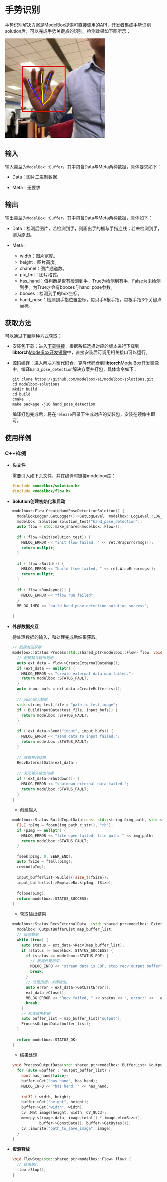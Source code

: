 # 手势识别

手势识别解决方案是ModelBox提供可直接调用的API，开发者集成手势识别solution后，可以完成手势关键点的识别。检测效果如下图所示：

![hand_pose_result](../assets/images/figure/solution/hand_pose_result.jpg)

## 输入

输入类型为`ModelBox::Buffer`，其中包含Data与Meta两种数据，具体要求如下：

- Data：图片二进制数据

- Meta：无要求

## 输出

输出类型为`ModelBox::Buffer`，其中包含Data与Meta两种数据，具体如下：

- Data：检测后图片，若检测到手，则画出手的框与手指连线；若未检测到手，则为原图。

- Meta：
  - width：图片宽度。
  - height：图片高度。
  - channel：图片通道数。
  - pix_fmt：图片格式。
  - has_hand：值判断是否有检测到手，True为检测到有手，False为未检测到手。为True才会有bboxes与hand_pose参数。
  - bboxes：检测到手的box坐标。
  - hand_pose：检测到手指位置坐标，每只手5根手指，每根手指3个关键点坐标。

## 获取方法

可以通过下面两种方式获取：

- 安装包下载：进入[下载链接](http://download.modelbox-ai.com/solutions/hand_pose_detection/)，根据系统选择对应的版本进行下载到**libtorch**[ModelBox开发镜像](../environment/container-usage.md#支持容器列表)中，直接安装后可调用相关接口可以运行。

- 源码编译：进入[解决方案代码仓](https://github.com/modelbox-ai/modelbox-solutions)，克隆代码仓到**libtorch**[ModelBox开发镜像](../environment/container-usage.md#支持容器列表)中，编译`hand_pose_detection`解决方案并打包，具体命令如下：

  ```shell
  git clone https://github.com/modelbox-ai/modelbox-solutions.git
  cd modelbox-solutions
  mkdir build
  cd build
  cmake ..
  make package -j16 hand_pose_detection
  ```

  编译打包完成后，将在`release`目录下生成对应的安装包，安装在镜像中即可。

## 使用样例

### C++样例

- **头文件**

  需要引入如下头文件，并在编译时链接modelbox库：

  ```cpp
  #include <modelbox/solution.h>
  #include <modelbox/flow.h>
  ```

- **Solution创建初始化和启动**
  
  ```c++
  modelbox::Flow CreateHandPoseDetectionSolution() {
    ModelBoxLogger.GetLogger()->SetLogLevel  modelbox::LogLevel::LOG_INFO);
    modelbox::Solution solution_test("hand_pose_detection");
    auto flow = std::make_shared<modelbox::Flow>();
  
    if (!flow->Init(solution_test)) {
      MBLOG_ERROR << "init flow failed, " << ret.WrapErrormsgs();
      return nullptr;
    }
  
    if (!flow->Build()) {
      MBLOG_ERROR << "build flow failed, " << ret.WrapErrormsgs();
      return nullptr;
    }
  
    if (!flow->RunAsync()) {
      MBLOG_ERROR << "flow run failed";
    }
    MBLOG_INFO << "build hand_pose detection solution success";

  }

  ```

- **外部数据交互**

  待处理数据的输入，和处理完成后结果获取。

  ```c++
  // 数据发送获取
  modelbox::Status Process(std::shared_ptr<modelbox::Flow> flow, void *data, int len) {
    // 创建输入输出句柄
    auto ext_data = flow->CreateExternalDataMap();
    if (ext_data == nullptr) {
      MBLOG_ERROR << "create external data map failed.";
      return modelbox::STATUS_FAULT;
    }
    auto input_bufs = ext_data->CreateBufferList();
  
    // push输入数据
    std::string test_file = "path_to_test_image";
    if (!BuildInputData(test_file, input_bufs)) {
      return modelbox::STATUS_FAULT;
    }
  
    if (!ext_data->Send("input", input_bufs)) {
      MBLOG_ERROR << "send data to input failed.";
      return modelbox::STATUS_FAULT;
    }
  
    // 获取推理结果
    RecvExternalData(ext_data);
  
    // 关闭输入输出句柄
    if (!ext_data->Shutdown()) {
      MBLOG_ERROR << "shutdown external data failed.";
      return modelbox::STATUS_FAULT;
    }
  }
  ```

  - 创建输入

  ```cpp
  modelbox::Status BuildInputData(const std::string &img_path, std::shared_ptr<modelbox::BufferList> &input_bufferlist) {
    FILE *pImg = fopen(img_path.c_str(), "rb");
    if (pImg == nullptr) {
      MBLOG_ERROR << "file open failed, file path: " << img_path;
      return modelbox::STATUS_FAULT;
    }
  
    fseek(pImg, 0, SEEK_END);
    auto fSize = ftell(pImg);
    rewind(pImg);

    input_bufferlist->Build({(size_t)fSize});
    input_bufferlist->EmplaceBack(pImg, fSize);
  
    fclose(pImg);
    return modelbox::STATUS_SUCCESS;
  }
  ```

  - 获取输出结果

  ```cpp
  modelbox::Status RecvExternalData  (std::shared_ptr<modelbox::ExternalDataMap> ext_data) {
    modelbox::OutputBufferList map_buffer_list;
    // 接收数据
    while (true) {
      auto status = ext_data->Recv(map_buffer_list);
      if (status != modelbox::STATUS_SUCCESS) {
        if (status == modelbox::STATUS_EOF) {
          // 数据处理结束
          MBLOG_INFO << "stream data is EOF, stop recv output buffer";
          break;
        }
        // 处理出错，关闭输出。
        auto error = ext_data->GetLastError();
        ext_data->Close();
        MBLOG_ERROR << "Recv failed, " << status << ", error:" <<   error->GetDesc();
        break;
      }
      // 处理结果数据
      auto buffer_list = map_buffer_list["output"];
      ProcessOutputData(buffer_list);
    }

    return modelbox::STATUS_OK;
  }
  ```
  
  - 结果处理

  ```cpp
  void ProcessOutputData(std::shared_ptr<modelbox::BufferList> &output_buffer_list) {
    for (auto &buffer : *output_buffer_list) {
      bool has_hand{false};
      buffer->Get("has_hand", has_hand);
      MBLOG_INFO << "has hand: " << has_hand;

      int32_t width, height;
      buffer->Get("height", height);
      buffer->Get("width", width);
      cv::Mat image(height, width, CV_8UC3);
      memcpy_s(image.data, image.total() * image.elemSize(),
              buffer->ConstData(), buffer->GetBytes());
      cv::imwrite("path_to_save_image", image);
    }
  }
  ```

- **资源释放**

  ```c++
  void FlowStop(std::shared_ptr<modelbox::Flow> flow) {
    // 结束执行
    flow->Stop();
  }
  ```
